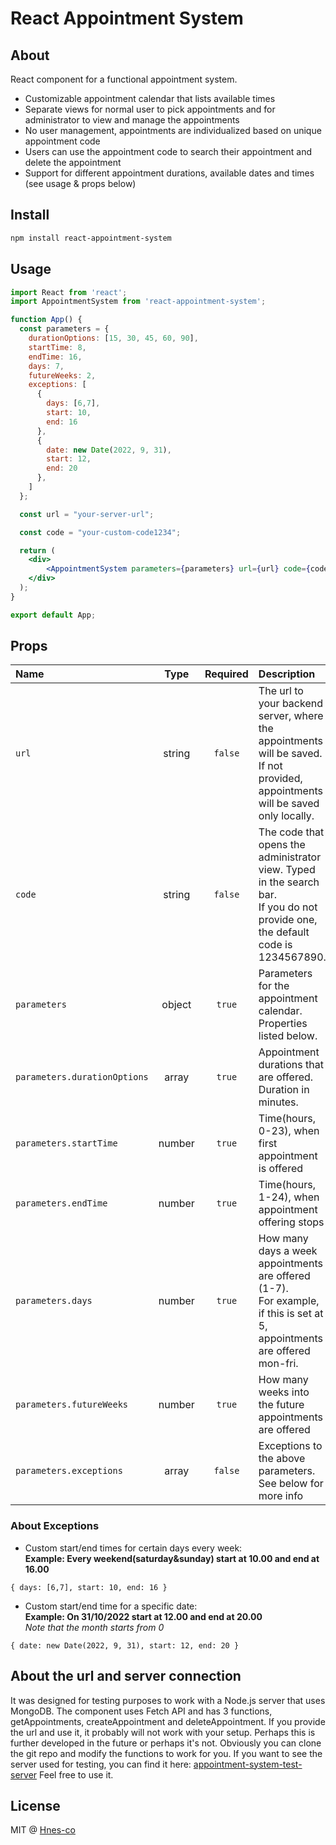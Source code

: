 # React Appointment System

## About

React component for a functional appointment system.
- Customizable appointment calendar that lists available times
- Separate views for normal user to pick appointments and for administrator to view and manage the appointments
- No user management, appointments are individualized based on unique appointment code
- Users can use the appointment code to search their appointment and delete the appointment
- Support for different appointment durations, available dates and times (see usage & props below)

## Install

```bash
npm install react-appointment-system
```

## Usage

```jsx
import React from 'react';
import AppointmentSystem from 'react-appointment-system';

function App() {
  const parameters = {
    durationOptions: [15, 30, 45, 60, 90],
    startTime: 8,
    endTime: 16,
    days: 7,
    futureWeeks: 2,
    exceptions: [
      {
        days: [6,7],
        start: 10,
        end: 16
      },
      {
        date: new Date(2022, 9, 31),
        start: 12,
        end: 20
      },
    ]
  };

  const url = "your-server-url";

  const code = "your-custom-code1234";

  return (
    <div>
        <AppointmentSystem parameters={parameters} url={url} code={code}/>
    </div>
  );
}

export default App;
```

## Props

|             Name             |  Type  | Required |                                                             Description                                                            |
|:-----------------------------|:------:|:--------:|:-----------------------------------------------------------------------------------------------------------------------------------|
| `url`                        | string | `false`  | The url to your backend server, where the appointments will be saved.<br>If not provided, appointments will be saved only locally. |
| `code`                       | string | `false`  | The code that opens the administrator view. Typed in the search bar.<br>If you do not provide one, the default code is 1234567890. |
| `parameters`                 | object | `true`   | Parameters for the appointment calendar. Properties listed below.                                                                  |
| `parameters.durationOptions` | array  | `true`   | Appointment durations that are offered.<br>Duration in minutes.                                                                    |
| `parameters.startTime`       | number | `true`   | Time(hours, 0-23), when first appointment is offered                                                                               |
| `parameters.endTime`         | number | `true`   | Time(hours, 1-24), when appointment offering stops                                                                                 |
| `parameters.days`            | number | `true`   | How many days a week appointments are offered (1-7).<br>For example, if this is set at 5, appointments are offered mon-fri.        |
| `parameters.futureWeeks`     | number | `true`   | How many weeks into the future appointments are offered                                                                            |
| `parameters.exceptions`      | array  | `false`  | Exceptions to the above parameters. See below for more info                                                                        |

### About Exceptions
- Custom start/end times for certain days every week:<br>
**Example: Every weekend(saturday&sunday) start at 10.00 and end at 16.00**<br>

`
{
  days: [6,7],
  start: 10,
  end: 16
}
`

- Custom start/end time for a specific date:<br>
**Example: On 31/10/2022 start at 12.00 and end at 20.00**<br>
*Note that the month starts from 0*

`
{
  date: new Date(2022, 9, 31),
  start: 12,
  end: 20
}
`

## About the url and server connection 

It was designed for testing purposes to work with a Node.js server that uses MongoDB. 
The component uses Fetch API and has 3 functions, getAppointments, createAppointment and deleteAppointment.
If you provide the url and use it, it probably will not work with your setup. 
Perhaps this is further developed in the future or perhaps it's not.
Obviously you can clone the git repo and modify the functions to work for you.
If you want to see the server used for testing, you can find it here: [appointment-system-test-server](https://github.com/Hnes-co/appointment-system-test-server)
Feel free to use it.

## License

MIT @ [Hnes-co](https://github.com/Hnes-co)
